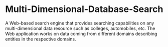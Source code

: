 # Multi-Dimensional-Database-Search
 A Web-based search engine that provides searching capabilities on any multi-dimensional data resource such as colleges, automobiles, etc. The Web application works on data coming from different domains describing entities in the respective domains. 
